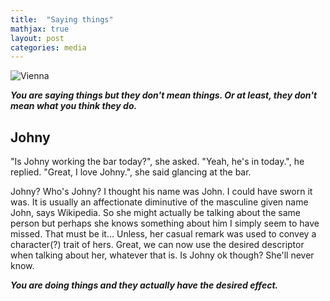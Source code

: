 ```yaml
---
title:  "Saying things"
mathjax: true
layout: post
categories: media
---
```



![Vienna](https://f4.bcbits.com/img/0030972589_20.jpg)

***You are saying things but they don't mean things. Or at least, they don't mean what you think they do.***

## Johny

"Is Johny working the bar today?", she asked. "Yeah, he's in today.", he replied.
"Great, I love Johny.", she said glancing at the bar.

Johny? Who's Johny? I thought his name was John. I could have sworn it was. It is usually an affectionate diminutive of the masculine given name John, says Wikipedia. So she might actually be talking about the same person but perhaps she knows something about him I simply seem to have missed. That must be it... Unless, her casual remark was used to convey a character(?) trait of hers. Great, we can now use the desired descriptor when talking about her, whatever that is. Is Johny ok though? She'll never know.







***You are doing things and they actually have the desired effect.***
